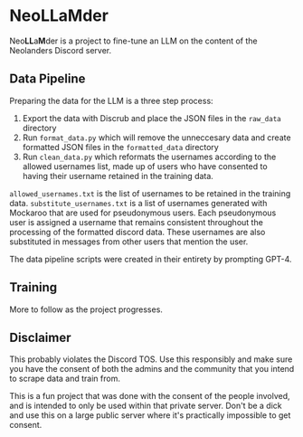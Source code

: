 # NeoLLaMder

Neo**LL**a**M**der is a project to fine-tune an LLM on the content of the Neolanders Discord server.

## Data Pipeline

Preparing the data for the LLM is a three step process:

1. Export the data with Discrub and place the JSON files in the `raw_data` directory
2. Run `format_data.py` which will remove the unneccesary data and create formatted JSON files in the `formatted_data` directory
3. Run `clean_data.py` which reformats the usernames according to the allowed usernames list, made up of users who have consented to having their username retained in the training data.

`allowed_usernames.txt` is the list of usernames to be retained in the training data. `substitute_usernames.txt` is a list of usernames generated with Mockaroo that are used for pseudonymous users. Each pseudonymous user is assigned a username that remains consistent throughout the processing of the formatted discord data. These usernames are also substituted in messages from other users that mention the user.

The data pipeline scripts were created in their entirety by prompting GPT-4.

## Training

More to follow as the project progresses.

## Disclaimer

This probably violates the Discord TOS. Use this responsibly and make sure you have the consent of both the admins and the community that you intend to scrape data and train from.

This is a fun project that was done with the consent of the people involved, and is intended to only be used within that private server. Don't be a dick and use this on a large public server where it's practically impossible to get consent.